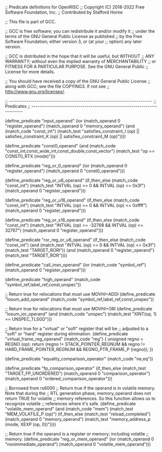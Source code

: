 ;; Predicate definitions for OpenRISC
;; Copyright (C) 2018-2022 Free Software Foundation, Inc.
;; Contributed by Stafford Horne

;; This file is part of GCC.

;; GCC is free software; you can redistribute it and/or modify it
;; under the terms of the GNU General Public License as published
;; by the Free Software Foundation; either version 3, or (at your
;; option) any later version.

;; GCC is distributed in the hope that it will be useful, but WITHOUT
;; ANY WARRANTY; without even the implied warranty of MERCHANTABILITY
;; or FITNESS FOR A PARTICULAR PURPOSE.  See the GNU General Public
;; License for more details.

;; You should have received a copy of the GNU General Public License
;; along with GCC; see the file COPYING3.  If not see
;; <http://www.gnu.org/licenses/>.

;; -------------------------------------------------------------------------
;; Predicates
;; -------------------------------------------------------------------------

(define_predicate "input_operand"
  (ior (match_operand 0 "register_operand")
       (match_operand 0 "memory_operand")
       (and (match_code "const_int")
	    (match_test "satisfies_constraint_I (op)
			 || satisfies_constraint_K (op)
			 || satisfies_constraint_M (op)"))))

(define_predicate "const0_operand"
  (and (match_code "const_int,const_wide_int,const_double,const_vector")
       (match_test "op == CONST0_RTX (mode)")))

(define_predicate "reg_or_0_operand"
  (ior (match_operand 0 "register_operand")
       (match_operand 0 "const0_operand")))

(define_predicate "reg_or_u6_operand"
  (if_then_else (match_code "const_int")
    (match_test "INTVAL (op) >= 0 && INTVAL (op) <= 0x3f")
    (match_operand 0 "register_operand")))

(define_predicate "reg_or_u16_operand"
  (if_then_else (match_code "const_int")
    (match_test "INTVAL (op) >= 0 && INTVAL (op) <= 0xffff")
    (match_operand 0 "register_operand")))

(define_predicate "reg_or_s16_operand"
  (if_then_else (match_code "const_int")
    (match_test "INTVAL (op) >= -32768 && INTVAL (op) <= 32767")
    (match_operand 0 "register_operand")))

(define_predicate "ror_reg_or_u6_operand"
  (if_then_else (match_code "const_int")
    (and (match_test "INTVAL (op) >= 0 && INTVAL (op) <= 0x3f")
	 (match_test "TARGET_RORI"))
    (and (match_operand 0 "register_operand")
	 (match_test "TARGET_ROR"))))

(define_predicate "call_insn_operand"
  (ior (match_code "symbol_ref")
       (match_operand 0 "register_operand")))

(define_predicate "high_operand"
  (match_code "symbol_ref,label_ref,const,unspec"))

;; Return true for relocations that must use MOVHI+ADDI
(define_predicate "losum_add_operand"
  (match_code "symbol_ref,label_ref,const,unspec"))

;; Return true for relocations that must use MOVHI+ORI
(define_predicate "losum_ior_operand"
  (and (match_code "unspec")
       (match_test "XINT(op, 1) == UNSPEC_TLSGD")))

;; Return true for a "virtual" or "soft" register that will be
;; adjusted to a "soft" or "hard" register during elimination.
(define_predicate "virtual_frame_reg_operand"
  (match_code "reg")
{
  unsigned regno = REGNO (op);
  return (regno != STACK_POINTER_REGNUM
	  && regno != HARD_FRAME_POINTER_REGNUM
	  && REGNO_PTR_FRAME_P (regno));
})

(define_predicate "equality_comparison_operator"
  (match_code "ne,eq"))

(define_predicate "fp_comparison_operator"
  (if_then_else (match_test "TARGET_FP_UNORDERED")
    (match_operand 0 "comparison_operator")
    (match_operand 0 "ordered_comparison_operator")))

;; Borrowed from rs6000
;; Return true if the operand is in volatile memory.  Note that during the
;; RTL generation phase, memory_operand does not return TRUE for volatile
;; memory references.  So this function allows us to recognize volatile
;; references where it's safe.
(define_predicate "volatile_mem_operand"
  (and (match_code "mem")
       (match_test "MEM_VOLATILE_P (op)")
       (if_then_else (match_test "reload_completed")
	 (match_operand 0 "memory_operand")
	 (match_test "memory_address_p (mode, XEXP (op, 0))"))))

;; Return true if the operand is a register or memory; including volatile
;; memory.
(define_predicate "reg_or_mem_operand"
  (ior (match_operand 0 "nonimmediate_operand")
       (match_operand 0 "volatile_mem_operand")))
